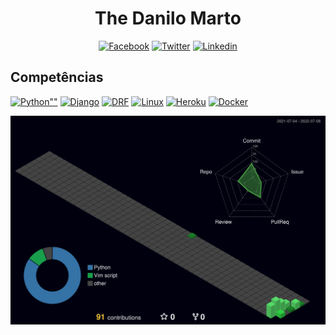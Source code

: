 <h1 align="center">The Danilo Marto</h1>

<p align="center">
  <a href=""><img src="https://img.shields.io/badge/Facebook-1877F2?style=for-the-badge&logo=facebook&logoColor=white" alt="Facebook"></a>
  <a href=""><img src="https://img.shields.io/badge/Twitter-1DA1F2?style=for-the-badge&logo=twitter&logoColor=white" alt="Twitter"></a>
  <a href=""><img src="https://img.shields.io/badge/LinkedIn-0077B5?style=for-the-badge&logo=linkedin&logoColor=white" alt="Linkedin"></a>
</p>

<h2>Competências</h2>

<p>
  <a href=""><img src="https://img.shields.io/badge/Python-3776AB?style=for-the-badge&logo=python&logoColor=white" alt=Python""></a>
  <a href=""><img src="https://img.shields.io/badge/Django-092E20?style=for-the-badge&logo=django&logoColor=green" alt="Django"></a>
  <a href=""><img src="https://img.shields.io/badge/django%20rest-ff1709?style=for-the-badge&logo=django&logoColor=white" alt="DRF"></a>
  <a href=""><img src="https://img.shields.io/badge/Linux-E34F26?style=for-the-badge&logo=linux&logoColor=black" alt="Linux"></a>
  <a href=""><img src="https://img.shields.io/badge/Heroku-430098?style=for-the-badge&logo=heroku&logoColor=white" alt="Heroku"/></a>
  <a href=""><img src="https://img.shields.io/badge/Docker-2CA5E0?style=for-the-badge&logo=docker&logoColor=white" alt="Docker"/></a>
</p>

![](./profile-3d-contrib/profile-night-green.svg)
